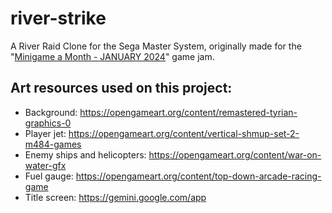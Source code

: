 # river-strike
 A River Raid Clone for the Sega Master System, originally made for the "[Minigame a Month - JANUARY 2024](https://itch.io/jam/minigame-a-month-january-2024)" game jam. 



## Art resources used on this project:

* Background: https://opengameart.org/content/remastered-tyrian-graphics-0
* Player jet: https://opengameart.org/content/vertical-shmup-set-2-m484-games
* Enemy ships and helicopters: https://opengameart.org/content/war-on-water-gfx
* Fuel gauge: https://opengameart.org/content/top-down-arcade-racing-game
* Title screen: https://gemini.google.com/app